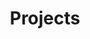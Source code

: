 ---
title: "Projects"
layout: collection
collection: projects
entries_layout: grid
permalink: /projects/
sort_by: date
sort_order: reverse
---